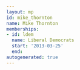```yaml
---
layout: mp
id: mike_thornton
name: Mike Thornton
memberships:
- id: ldem
  name: Liberal Democrats
  start: '2013-03-25'
  end: 
autogenerated: true
---
```

